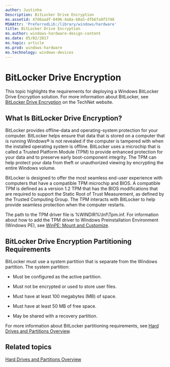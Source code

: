 ```yaml
---
author: Justinha
Description: BitLocker Drive Encryption
ms.assetid: 47d6aadf-0496-4a8a-b0a5-dfb6fa9f5748
MSHAttr: 'PreferredLib:/library/windows/hardware'
title: BitLocker Drive Encryption
ms.author: windows-hardware-design-content
ms.date: 05/02/2017
ms.topic: article
ms.prod: windows-hardware
ms.technology: windows-devices
---
```


# BitLocker Drive Encryption


This topic highlights the requirements for deploying a Windows BitLocker Drive Encryption solution. For more information about BitLocker, see [BitLocker Drive Encryption](http://go.microsoft.com/fwlink/?LinkId=116601) on the TechNet website.

## <span id="What_Is_BitLocker_Drive_Encryption_"></span><span id="what_is_bitlocker_drive_encryption_"></span><span id="WHAT_IS_BITLOCKER_DRIVE_ENCRYPTION_"></span>What Is BitLocker Drive Encryption?


BitLocker provides offline-data and operating-system protection for your computer. BitLocker helps ensure that data that is stored on a computer that is running Windows® is not revealed if the computer is tampered with when the installed operating system is offline. BitLocker uses a microchip that is called a Trusted Platform Module (TPM) to provide enhanced protection for your data and to preserve early boot-component integrity. The TPM can help protect your data from theft or unauthorized viewing by encrypting the entire Windows volume.

BitLocker is designed to offer the most seamless end-user experience with computers that have a compatible TPM microchip and BIOS. A compatible TPM is defined as a version 1.2 TPM that has the BIOS modifications that are required to support the Static Root of Trust Measurement, as defined by the Trusted Computing Group. The TPM interacts with BitLocker to help provide seamless protection when the computer restarts.

The path to the TPM driver file is %WINDIR%\\Inf\\Tpm.inf. For information about how to add the TPM driver to Windows Preinstallation Environment (Windows PE), see [WinPE: Mount and Customize](winpe-mount-and-customize.md).

## <span id="BitLocker_Drive_Encryption_Partitioning_Requirements"></span><span id="bitlocker_drive_encryption_partitioning_requirements"></span><span id="BITLOCKER_DRIVE_ENCRYPTION_PARTITIONING_REQUIREMENTS"></span>BitLocker Drive Encryption Partitioning Requirements


BitLocker must use a system partition that is separate from the Windows partition. The system partition:

-   Must be configured as the active partition.

-   Must not be encrypted or used to store user files.

-   Must have at least 100 megabytes (MB) of space.

-   Must have at least 50 MB of free space.

-   May be shared with a recovery partition.

For more information about BitLocker partitioning requirements, see [Hard Drives and Partitions Overview](hard-drives-and-partitions.md).

## <span id="related_topics"></span>Related topics


[Hard Drives and Partitions Overview](hard-drives-and-partitions.md)

 

 






